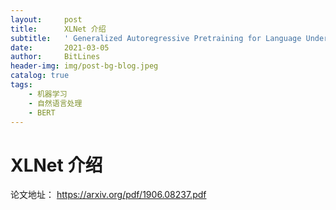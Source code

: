 ```yaml
---
layout:     post
title:      XLNet 介绍
subtitle:   ' Generalized Autoregressive Pretraining for Language Understanding'
date:       2021-03-05
author:     BitLines
header-img: img/post-bg-blog.jpeg
catalog: true
tags:
    - 机器学习
    - 自然语言处理
    - BERT
---
```


# XLNet 介绍

论文地址： https://arxiv.org/pdf/1906.08237.pdf
